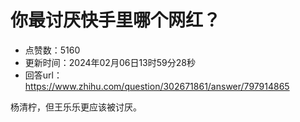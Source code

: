 # 你最讨厌快手里哪个网红？
- 点赞数：5160
- 更新时间：2024年02月06日13时59分28秒
- 回答url：https://www.zhihu.com/question/302671861/answer/797914865
<body>
 <p data-pid="7X6dSzsi">杨清柠，但王乐乐更应该被讨厌。</p>
</body>
